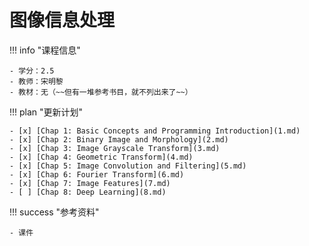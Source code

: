 # 图像信息处理

!!! info "课程信息"

    - 学分：2.5
    - 教师：宋明黎
    - 教材：无（~~但有一堆参考书目，就不列出来了~~）

!!! plan "更新计划"

    - [x] [Chap 1: Basic Concepts and Programming Introduction](1.md)
    - [x] [Chap 2: Binary Image and Morphology](2.md)
    - [x] [Chap 3: Image Grayscale Transform](3.md)
    - [x] [Chap 4: Geometric Transform](4.md)
    - [x] [Chap 5: Image Convolution and Filtering](5.md)
    - [x] [Chap 6: Fourier Transform](6.md)
    - [x] [Chap 7: Image Features](7.md)
    - [ ] [Chap 8: Deep Learning](8.md)

!!! success "参考资料"

    - 课件